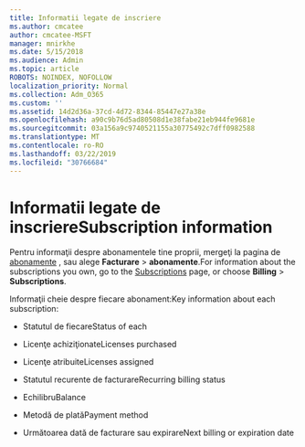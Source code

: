 ```yaml
---
title: Informatii legate de inscriere
ms.author: cmcatee
author: cmcatee-MSFT
manager: mnirkhe
ms.date: 5/15/2018
ms.audience: Admin
ms.topic: article
ROBOTS: NOINDEX, NOFOLLOW
localization_priority: Normal
ms.collection: Adm_O365
ms.custom: ''
ms.assetid: 14d2d36a-37cd-4d72-8344-85447e27a38e
ms.openlocfilehash: a90c9b76d5ad80508d1e38fabe21eb944fe9681e
ms.sourcegitcommit: 03a156a9c9740521155a30775492c7dff0982588
ms.translationtype: MT
ms.contentlocale: ro-RO
ms.lasthandoff: 03/22/2019
ms.locfileid: "30766684"
---
```

# <a name="subscription-information"></a><span data-ttu-id="cd3c5-102">Informatii legate de inscriere</span><span class="sxs-lookup"><span data-stu-id="cd3c5-102">Subscription information</span></span>

<span data-ttu-id="cd3c5-103">Pentru informaţii despre abonamentele tine proprii, mergeţi la pagina de [abonamente](https://go.microsoft.com/fwlink/p/?linkid=842054) , sau alege **Facturare** \> **abonamente**.</span><span class="sxs-lookup"><span data-stu-id="cd3c5-103">For information about the subscriptions you own, go to the [Subscriptions](https://go.microsoft.com/fwlink/p/?linkid=842054) page, or choose **Billing** \> **Subscriptions**.</span></span>
  
<span data-ttu-id="cd3c5-104">Informaţii cheie despre fiecare abonament:</span><span class="sxs-lookup"><span data-stu-id="cd3c5-104">Key information about each subscription:</span></span>
  
- <span data-ttu-id="cd3c5-105">Statutul de fiecare</span><span class="sxs-lookup"><span data-stu-id="cd3c5-105">Status of each</span></span>
    
- <span data-ttu-id="cd3c5-106">Licenţe achiziţionate</span><span class="sxs-lookup"><span data-stu-id="cd3c5-106">Licenses purchased</span></span>
    
- <span data-ttu-id="cd3c5-107">Licenţe atribuite</span><span class="sxs-lookup"><span data-stu-id="cd3c5-107">Licenses assigned</span></span>
    
- <span data-ttu-id="cd3c5-108">Statutul recurente de facturare</span><span class="sxs-lookup"><span data-stu-id="cd3c5-108">Recurring billing status</span></span>
    
- <span data-ttu-id="cd3c5-109">Echilibru</span><span class="sxs-lookup"><span data-stu-id="cd3c5-109">Balance</span></span>
    
- <span data-ttu-id="cd3c5-110">Metodă de plată</span><span class="sxs-lookup"><span data-stu-id="cd3c5-110">Payment method</span></span>
    
- <span data-ttu-id="cd3c5-111">Următoarea dată de facturare sau expirare</span><span class="sxs-lookup"><span data-stu-id="cd3c5-111">Next billing or expiration date</span></span>
    

